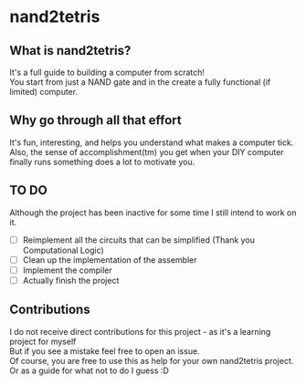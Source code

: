 # nand2tetris
## What is nand2tetris?
It's a full guide to building a computer from scratch!<br>
You start from just a NAND gate and in the create a fully functional (if limited) computer.

## Why go through all that effort
It's fun, interesting, and helps you understand what makes a computer tick.<br>
Also, the sense of accomplishment(tm) you get when your DIY computer finally runs something does a lot to motivate you.

## TO DO
Although the project has been inactive for some time I still intend to work on it.
- [ ] Reimplement all the circuits that can be simplified (Thank you Computational Logic)
- [ ] Clean up the implementation of the assembler
- [ ] Implement the compiler
- [ ] Actually finish the project

## Contributions 
I do not receive direct contributions for this project - as it's a learning project for myself<br>
But if you see a mistake feel free to open an issue.<br>
Of course, you are free to use this as help for your own nand2tetris project. Or as a guide for what not to do I guess :D

